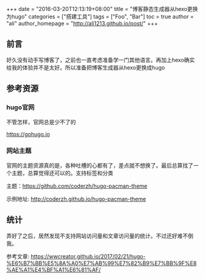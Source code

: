 +++
date = "2016-03-20T12:13:19+08:00"
title = "博客静态生成器从hexo更换为hugo"
categories = ["搭建工具"]
tags = ["Foo", "Bar"]
toc = true
author = "ali"
author_homepage =  "http://ali1213.github.io/post/"
+++

## 前言

好久没有动手写博客了，之前也一直考虑准备学一门其他语言。再加上hexo确实给我的体验并不是太好。所以准备把博客生成器从hexo更换成hugo

<!--more-->

## 参考资源

### hugo官网

不管怎样，官网总是少不了的

https://gohugo.io

### 网站主题

官网的主题资源真的是，各种吐槽的心都有了，差点就不想换了。最后总算找了一个主题，总算觉得还可以的。支持标签和分类

主题：https://github.com/coderzh/hugo-pacman-theme

示例地址: http://coderzh.github.io/hugo-pacman-theme

## 统计

弄好了之后，居然发现不支持网站访问量和文章访问量的统计。不过还好难不倒我。

参考文章: https://wwcreator.github.io/2017/02/21/hugo-%E6%B7%BB%E5%8A%A0%E7%AB%99%E7%82%B9%E7%BB%9F%E8%AE%A1%E4%BF%A1%E6%81%AF/
